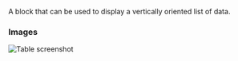 A block that can be used to display a vertically oriented list of data.

### Images

![Table screenshot](https://gitlab.com/appsemble/appsemble/-/raw/0.29.0/config/assets/list.png)

